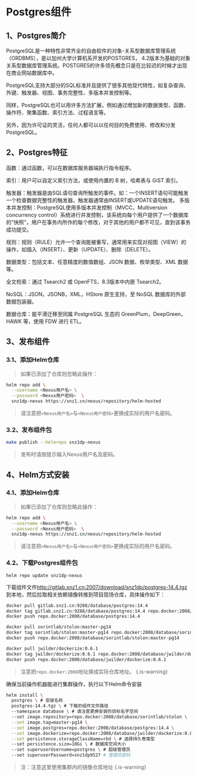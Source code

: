 # Postgres组件

## 1、Postgres简介

PostgreSQL是一种特性非常齐全的自由软件的对象-关系型数据库管理系统（ORDBMS），是以加州大学计算机系开发的POSTGRES，
4.2版本为基础的对象关系型数据库管理系统。POSTGRES的许多领先概念只是在比较迟的时候才出现在商业网站数据库中。

PostgreSQL支持大部分的SQL标准并且提供了很多其他现代特性，如复杂查询、外键、触发器、视图、事务完整性、多版本并发控制等。

同样，PostgreSQL也可以用许多方法扩展，例如通过增加新的数据类型、函数、操作符、聚集函数、索引方法、过程语言等。

另外，因为许可证的灵活，任何人都可以以任何目的免费使用、修改和分发PostgreSQL。


## 2、Postgres特征

函数：通过函数，可以在数据库服务器端执行指令程序。

索引：用户可以自定义索引方法，或使用内置的 B 树，哈希表与 GiST 索引。

触发器：触发器是由SQL语句查询所触发的事件。如：一个INSERT语句可能触发一个检查数据完整性的触发器。触发器通常由INSERT或UPDATE语句触发。 多版本并发控制：PostgreSQL使用多版本并发控制（MVCC，Multiversion concurrency control）系统进行并发控制，该系统向每个用户提供了一个数据库的"快照"，用户在事务内所作的每个修改，对于其他的用户都不可见，直到该事务成功提交。

规则：规则（RULE）允许一个查询能被重写，通常用来实现对视图（VIEW）的操作，如插入（INSERT）、更新（UPDATE）、删除（DELETE）。

数据类型：包括文本、任意精度的数值数组、JSON 数据、枚举类型、XML 数据等。

全文检索：通过 Tsearch2 或 OpenFTS，8.3版本中内嵌 Tsearch2。

NoSQL：JSON，JSONB，XML，HStore 原生支持，至 NoSQL 数据库的外部数据包装器。

数据仓库：能平滑迁移至同属 PostgreSQL 生态的 GreenPlum，DeepGreen，HAWK 等，使用 FDW 进行 ETL。

## 3、发布组件

### 3.1、添加Helm仓库

> 如果已添加了仓库则忽略此操作：

```bash
helm repo add \
  --username <Nexus用户名> \
  --password <Nexus用户密码>  \
  snz1dp-nexus https://snz1.cn/nexus/repository/helm-hosted
```

> 请注意把`<Nexus用户名>`与`<Nexus用户密码>`更换成实际的用户名密码。

### 3.2、发布组件包

```bash
make publish --helmrepo snz1dp-nexus
```

> 发布时请按提示输入Nexus用户名及密码。


## 4、Helm方式安装

### 4.1、添加Helm仓库

> 如果已添加了仓库则忽略此操作：

```bash
helm repo add \
  --username <Nexus用户名> \
  --password <Nexus用户密码>  \
  snz1dp-nexus https://snz1.cn/nexus/repository/helm-hosted
```

> 请注意把`<Nexus用户名>`与`<Nexus用户密码>`更换成实际的用户名密码。

### 4.2、下载Postgres组件包

```
helm repo update snz1dp-nexus

```

下载组件文件<http://gitlab.snz1.cn:2007/download/snz1dp/postgres-14.4.tgz>到本地，然后拉取相关依赖镜像转推到项目现场仓库，具体操作如下：

```bash
docker pull gitlab.snz1.cn:9288/database/postgres:14.4
docker tag gitlab.snz1.cn:9288/database/postgres:14.4 repo.docker:2008/database/postgres:14.4
docker push repo.docker:2008/database/postgres:14.4

docker pull sorintlab/stolon:master-pg14
docker tag sorintlab/stolon:master-pg14 repo.docker:2008/database/sorintlab/stolon:master-pg14
docker push repo.docker:2008/database/sorintlab/stolon:master-pg14

docker pull jwilder/dockerize:0.6.1
docker tag jwilder/dockerize:0.6.1 repo.docker:2008/database/jwilder/dockerize:0.6.1
docker push repo.docker:2008/database/jwilder/dockerize:0.6.1
```

> 注意把`repo.docker:2008`地址换成实际仓库地址。
{.is-warning}

确保当前操作机器能进行集群操作，执行以下Helm命令安装

```bash
helm install \
  postgres \ # 安装名称
  postgres-14.4.tgz \ # 下载的组件文件路径
  --namespace database \ # 请注意更换安装的目标名字空间
  --set image.repository=repo.docker:2008/database/sorintlab/stolon \
  --set image.tag=master-pg14 \
  --set image.postgres=repo.docker:2008/database/postgres:14.4 \
  --set image.dockerize=repo.docker:2008/database/jwilder/dockerize:0.6.1 \
  --set persistence.storageClassName=rbd \ # 选择持久卷类型
  --set persistence.size=10Gi \ # 数据库空间大小
  --set superuserUsername=postgres \ # 超级管理员
  --set superuserPassword=snz1dp9527 # 管理员密码
```

> 注：注意这里使用集群内的镜像仓库地址
{.is-warning}
